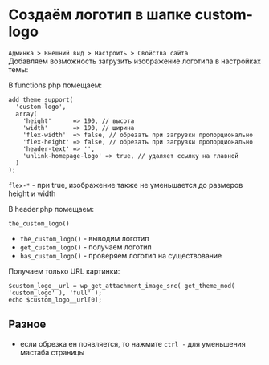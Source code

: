 # Создаём логотип в шапке custom-logo
`Админка > Внешний вид > Настроить > Свойства сайта`  
Добавляем возможность загрузить изображение логотипа в настройках темы:

В functions.php помещаем:

    add_theme_support( 
      'custom-logo',
      array(
        'height'      => 190, // высота
        'width'       => 190, // ширина
        'flex-width'  => false, // обрезать при загрузки пропорционально
        'flex-height' => false, // обрезать при загрузки пропорционально
        'header-text' => '',
        'unlink-homepage-logo' => true, // удаляет ссылку на главной
      )
    );

`flex-*` - при true, изображение также не уменьшается до размеров height и width

В header.php помещаем:

    the_custom_logo()

- `the_custom_logo()` - выводим логотип
- `get_custom_logo()` - получаем логотип
- `has_custom_logo()` - проверяем логотип на существование

Получаем только URL картинки:

    $custom_logo__url = wp_get_attachment_image_src( get_theme_mod( 'custom_logo' ), 'full' ); 
    echo $custom_logo__url[0];

## Разное
- если обрезка ен появляется, то нажмите `ctrl -` для уменьшения мастаба страницы
